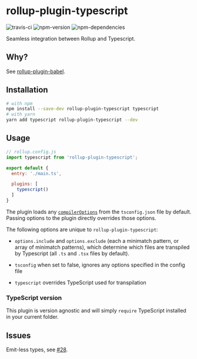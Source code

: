 # rollup-plugin-typescript
![travis-ci](https://travis-ci.org/alexlur/rollup-plugin-typescript.svg?branch=master)
![npm-version](https://img.shields.io/npm/v/@alexlur/rollup-plugin-typescript.svg?maxAge=2592000)
![npm-dependencies](https://img.shields.io/david/alexlur/rollup-plugin-typescript.svg?maxAge=2592000)

Seamless integration between Rollup and Typescript.

## Why?
See [rollup-plugin-babel](https://github.com/rollup/rollup-plugin-babel).

## Installation

```bash
# with npm
npm install --save-dev rollup-plugin-typescript typescript
# with yarn
yarn add typescript rollup-plugin-typescript --dev
```

## Usage

```js
// rollup.config.js
import typescript from 'rollup-plugin-typescript';

export default {
  entry: './main.ts',

  plugins: [
    typescript()
  ]
}
```

The plugin loads any [`compilerOptions`](http://www.typescriptlang.org/docs/handbook/compiler-options.html) from the `tsconfig.json` file by default. Passing options to the plugin directly overrides those options.

The following options are unique to `rollup-plugin-typescript`:

* `options.include` and `options.exclude` (each a minimatch pattern, or array of minimatch patterns), which determine which files are transpiled by Typescript (all `.ts` and `.tsx` files by default).

* `tsconfig` when set to false, ignores any options specified in the config file

* `typescript` overrides TypeScript used for transpilation

### TypeScript version
This plugin is version agnostic and will simply `require` TypeScript installed in your current folder.

## Issues
Emit-less types, see [#28](https://github.com/alexlur/rollup-plugin-typescript/issues/28).
